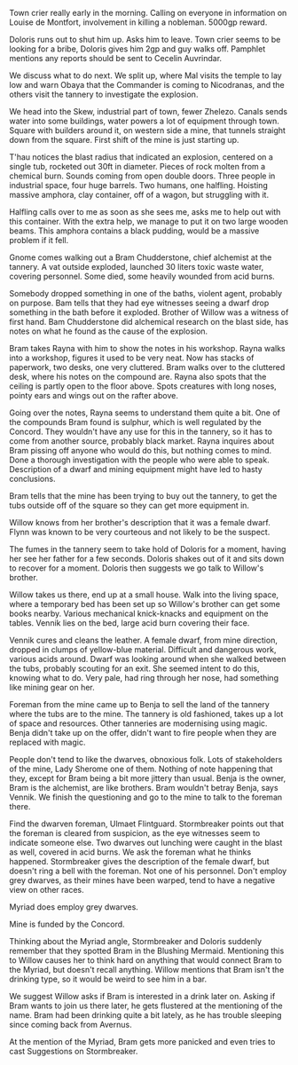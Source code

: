 Town crier really early in the morning. Calling on everyone in information on Louise de Montfort, involvement in killing a nobleman. 5000gp reward.

Doloris runs out to shut him up. Asks him to leave. Town crier seems to be looking for a bribe, Doloris gives him 2gp and guy walks off. Pamphlet mentions any reports should be sent to Cecelin Auvrindar.

We discuss what to do next. We split up, where Mal visits the temple to lay low and warn Obaya that the Commander is coming to Nicodranas, and the others visit the tannery to investigate the explosion.

We head into the Skew, industrial part of town, fewer Zhelezo. Canals sends water into some buildings, water powers a lot of equipment through town. Square with builders around it, on western side a mine, that tunnels straight down from the square. First shift of the mine is just starting up.

T'hau notices the blast radius that indicated an explosion, centered on a single tub, rocketed out 30ft in diameter. Pieces of rock molten from a chemical burn. Sounds coming from open double doors. Three people in industrial space, four huge barrels. Two humans, one halfling. Hoisting massive amphora, clay container, off of a wagon, but struggling with it.

Halfling calls over to me as soon as she sees me, asks me to help out with this container. With the extra help, we manage to put it on two large wooden beams. This amphora contains a black pudding, would be a massive problem if it fell.

Gnome comes walking out a Bram Chudderstone, chief alchemist at the tannery. A vat outside exploded, launched 30 liters toxic waste water, covering personnel. Some died, some heavily wounded from acid burns.

Somebody dropped something in one of the baths, violent agent, probably on purpose. Bam tells that they had eye witnesses seeing a dwarf drop something in the bath before it exploded. Brother of Willow was a witness of first hand. Bam Chudderstone did alchemical research on the blast side, has notes on what he found as the cause of the explosion.

Bram takes Rayna with him to show the notes in his workshop. Rayna walks into a workshop, figures it used to be very neat. Now has stacks of paperwork, two desks, one very cluttered. Bram walks over to the cluttered desk, where his notes on the compound are. Rayna also spots that the ceiling is partly open to the floor above. Spots creatures with long noses, pointy ears and wings out on the rafter above.

Going over the notes, Rayna seems to understand them quite a bit. One of the compounds Bram found is sulphur, which is well regulated by the Concord. They wouldn't have any use for this in the tannery, so it has to come from another source, probably black market. Rayna inquires about Bram pissing off anyone who would do this, but nothing comes to mind. Done a thorough investigation with the people who were able to speak. Description of a dwarf and mining equipment might have led to hasty conclusions.

Bram tells that the mine has been trying to buy out the tannery, to get the tubs outside off of the square so they can get more equipment in.

Willow knows from her brother's description that it was a female dwarf. Flynn was known to be very courteous and not likely to be the suspect.

The fumes in the tannery seem to take hold of Doloris for a moment, having her see her father for a few seconds. Doloris shakes out of it and sits down to recover for a moment. Doloris then suggests we go talk to Willow's brother.

Willow takes us there, end up at a small house. Walk into the living space, where a temporary bed has been set up so Willow's brother can get some books nearby. Various mechanical knick-knacks and equipment on the tables. Vennik lies on the bed, large acid burn covering their face.

Vennik cures and cleans the leather. A female dwarf, from mine direction, dropped in clumps of yellow-blue material. Difficult and dangerous work, various acids around. Dwarf was looking around when she walked between the tubs, probably scouting for an exit. She seemed intent to do this, knowing what to do. Very pale, had ring through her nose, had something like mining gear on her.

Foreman from the mine came up to Benja to sell the land of the tannery where the tubs are to the mine. The tannery is old fashioned, takes up a lot of space and resources. Other tanneries are modernising using magic. Benja didn't take up on the offer, didn't want to fire people when they are replaced with magic.

People don't tend to like the dwarves, obnoxious folk. Lots of stakeholders of the mine, Lady Sherome one of them. Nothing of note happening that they, except for Bram being a bit more jittery than usual. Benja is the owner, Bram is the alchemist, are like brothers. Bram wouldn't betray Benja, says Vennik. We finish the questioning and go to the mine to talk to the foreman there.

Find the dwarven foreman, Ulmaet Flintguard. Stormbreaker points out that the foreman is cleared from suspicion, as the eye witnesses seem to indicate someone else. Two dwarves out lunching were caught in the blast as well, covered in acid burns. We ask the foreman what he thinks happened. Stormbreaker gives the description of the female dwarf, but doesn't ring a bell with the foreman. Not one of his personnel. Don't employ grey dwarves, as their mines have been warped, tend to have a negative view on other races.

Myriad does employ grey dwarves.

Mine is funded by the Concord.

Thinking about the Myriad angle, Stormbreaker and Doloris suddenly remember that they spotted Bram in the Blushing Mermaid. Mentioning this to Willow causes her to think hard on anything that would connect Bram to the Myriad, but doesn't recall anything. Willow mentions that Bram isn't the drinking type, so it would be weird to see him in a bar.

We suggest Willow asks if Bram is interested in a drink later on. Asking if Bram wants to join us there later, he gets flustered at the mentioning of the name. Bram had been drinking quite a bit lately, as he has trouble sleeping since coming back from Avernus.

At the mention of the Myriad, Bram gets more panicked and even tries to cast Suggestions on Stormbreaker.